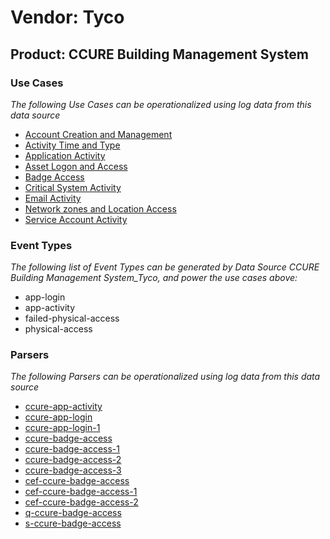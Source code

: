 Vendor: Tyco
============
Product: CCURE Building Management System
-----------------------------------------

### Use Cases

_The following Use Cases can be operationalized using log data from this data source_

* [Account Creation and Management](../UseCases/usecase_account_creation_and_management.md)
* [Activity Time  and Type](../UseCases/usecase_activity_time__and_type.md)
* [Application Activity](../UseCases/usecase_application_activity.md)
* [Asset Logon and Access](../UseCases/usecase_asset_logon_and_access.md)
* [Badge Access](../UseCases/usecase_badge_access.md)
* [Critical System Activity](../UseCases/usecase_critical_system_activity.md)
* [Email Activity](../UseCases/usecase_email_activity.md)
* [Network zones and Location Access](../UseCases/usecase_network_zones_and_location_access.md)
* [Service Account Activity](../UseCases/usecase_service_account_activity.md)


### Event Types

_The following list of Event Types can be generated by Data Source CCURE Building Management System_Tyco, and power the use cases above:_

- app-login
- app-activity
- failed-physical-access
- physical-access


### Parsers

_The following Parsers can be operationalized using log data from this data source_

* [ccure-app-activity](../Parsers/parserContent_ccure-app-activity.md)
* [ccure-app-login](../Parsers/parserContent_ccure-app-login.md)
* [ccure-app-login-1](../Parsers/parserContent_ccure-app-login-1.md)
* [ccure-badge-access](../Parsers/parserContent_ccure-badge-access.md)
* [ccure-badge-access-1](../Parsers/parserContent_ccure-badge-access-1.md)
* [ccure-badge-access-2](../Parsers/parserContent_ccure-badge-access-2.md)
* [ccure-badge-access-3](../Parsers/parserContent_ccure-badge-access-3.md)
* [cef-ccure-badge-access](../Parsers/parserContent_cef-ccure-badge-access.md)
* [cef-ccure-badge-access-1](../Parsers/parserContent_cef-ccure-badge-access-1.md)
* [cef-ccure-badge-access-2](../Parsers/parserContent_cef-ccure-badge-access-2.md)
* [q-ccure-badge-access](../Parsers/parserContent_q-ccure-badge-access.md)
* [s-ccure-badge-access](../Parsers/parserContent_s-ccure-badge-access.md)
